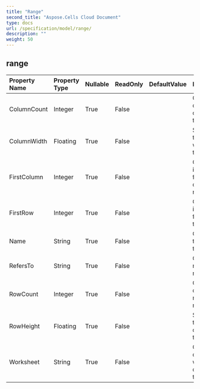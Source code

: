 ```yaml
---
title: "Range"
second_title: "Aspose.Cells Cloud Document"
type: docs
url: /specification/model/range/
description: ""
weight: 50
---
```


## **range**

 

| Property Name | Property Type | Nullable |  ReadOnly | DefaultValue | Description | 
| :- | :- | :- |:- |  :- | :- |
| ColumnCount | Integer | True |  False |  | Gets the count of columns in the range.  |  
| ColumnWidth | Floating | True |  False |  | Sets or gets the column width of this range  |  
| FirstColumn | Integer | True |  False |  | Gets the index of the first column of the range.  |  
| FirstRow | Integer | True |  False |  | Gets the index of the first row of the range.  |  
| Name | String | True |  False |  | Gets or sets the name of the range.  |  
| RefersTo | String | True |  False |  | Gets the range's refers to.  |  
| RowCount | Integer | True |  False |  | Gets the count of rows in the range.  |  
| RowHeight | Floating | True |  False |  | Sets or gets the height of rows in this range  |  
| Worksheet | String | True |  False |  | Gets the object which contains this range.  |  

